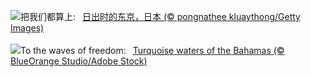 ![](https://www.bing.com/th?id=OHR.TokyoSunrise_ZH-CN0091906710_UHD.jpg&w=1000)把我们都算上:&nbsp;&ensp;[日出时的东京，日本 (© pongnathee kluaythong/Getty Images)](https://www.bing.com/th?id=OHR.TokyoSunrise_ZH-CN0091906710_UHD.jpg)
<br><br/>
![](https://www.bing.com/th?id=OHR.BahamaBlues_EN-US1367794856_UHD.jpg&w=1000)To the waves of freedom:&nbsp;&ensp;[Turquoise waters of the Bahamas (© BlueOrange Studio/Adobe Stock)](https://www.bing.com/th?id=OHR.BahamaBlues_EN-US1367794856_UHD.jpg)
<br><br/>
